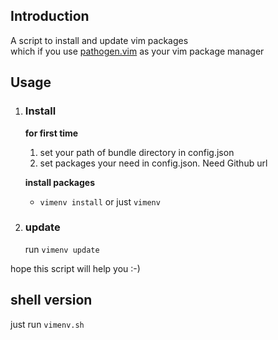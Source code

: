 ## Introduction
A script to install and update vim packages  
which if you use [pathogen.vim](https://github.com/tpope/vim-pathogen) as your vim package manager


## Usage

1. ### Install  

    **for first time**
    1. set your path of bundle directory in config.json  
    1. set packages your need in config.json. Need Github url

    **install packages**  
    * ```vimenv install``` or just ```vimenv```

1. ### update  

    run ```vimenv update```

hope this script will help you :-)

## shell version
just run ```vimenv.sh```
